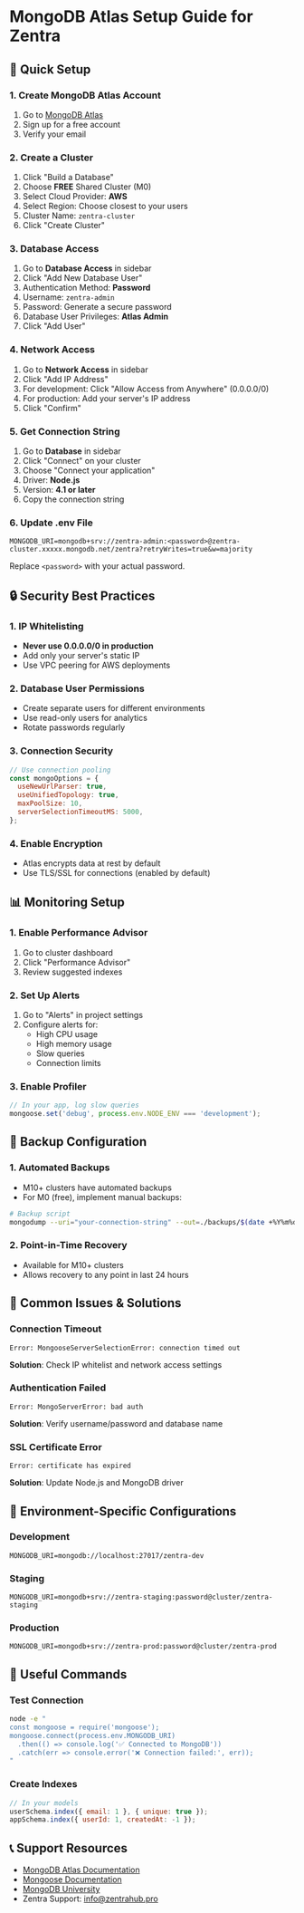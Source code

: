 # MongoDB Atlas Setup Guide for Zentra

## 🚀 Quick Setup

### 1. Create MongoDB Atlas Account
1. Go to [MongoDB Atlas](https://www.mongodb.com/cloud/atlas)
2. Sign up for a free account
3. Verify your email

### 2. Create a Cluster
1. Click "Build a Database"
2. Choose **FREE** Shared Cluster (M0)
3. Select Cloud Provider: **AWS**
4. Select Region: Choose closest to your users
5. Cluster Name: `zentra-cluster`
6. Click "Create Cluster"

### 3. Database Access
1. Go to **Database Access** in sidebar
2. Click "Add New Database User"
3. Authentication Method: **Password**
4. Username: `zentra-admin`
5. Password: Generate a secure password
6. Database User Privileges: **Atlas Admin**
7. Click "Add User"

### 4. Network Access
1. Go to **Network Access** in sidebar
2. Click "Add IP Address"
3. For development: Click "Allow Access from Anywhere" (0.0.0.0/0)
4. For production: Add your server's IP address
5. Click "Confirm"

### 5. Get Connection String
1. Go to **Database** in sidebar
2. Click "Connect" on your cluster
3. Choose "Connect your application"
4. Driver: **Node.js**
5. Version: **4.1 or later**
6. Copy the connection string

### 6. Update .env File
```env
MONGODB_URI=mongodb+srv://zentra-admin:<password>@zentra-cluster.xxxxx.mongodb.net/zentra?retryWrites=true&w=majority
```
Replace `<password>` with your actual password.

## 🔒 Security Best Practices

### 1. IP Whitelisting
- **Never use 0.0.0.0/0 in production**
- Add only your server's static IP
- Use VPC peering for AWS deployments

### 2. Database User Permissions
- Create separate users for different environments
- Use read-only users for analytics
- Rotate passwords regularly

### 3. Connection Security
```javascript
// Use connection pooling
const mongoOptions = {
  useNewUrlParser: true,
  useUnifiedTopology: true,
  maxPoolSize: 10,
  serverSelectionTimeoutMS: 5000,
};
```

### 4. Enable Encryption
- Atlas encrypts data at rest by default
- Use TLS/SSL for connections (enabled by default)

## 📊 Monitoring Setup

### 1. Enable Performance Advisor
1. Go to cluster dashboard
2. Click "Performance Advisor"
3. Review suggested indexes

### 2. Set Up Alerts
1. Go to "Alerts" in project settings
2. Configure alerts for:
   - High CPU usage
   - High memory usage
   - Slow queries
   - Connection limits

### 3. Enable Profiler
```javascript
// In your app, log slow queries
mongoose.set('debug', process.env.NODE_ENV === 'development');
```

## 🔄 Backup Configuration

### 1. Automated Backups
- M10+ clusters have automated backups
- For M0 (free), implement manual backups:

```bash
# Backup script
mongodump --uri="your-connection-string" --out=./backups/$(date +%Y%m%d)
```

### 2. Point-in-Time Recovery
- Available for M10+ clusters
- Allows recovery to any point in last 24 hours

## 🚨 Common Issues & Solutions

### Connection Timeout
```
Error: MongooseServerSelectionError: connection timed out
```
**Solution**: Check IP whitelist and network access settings

### Authentication Failed
```
Error: MongoServerError: bad auth
```
**Solution**: Verify username/password and database name

### SSL Certificate Error
```
Error: certificate has expired
```
**Solution**: Update Node.js and MongoDB driver

## 📝 Environment-Specific Configurations

### Development
```env
MONGODB_URI=mongodb://localhost:27017/zentra-dev
```

### Staging
```env
MONGODB_URI=mongodb+srv://zentra-staging:password@cluster/zentra-staging
```

### Production
```env
MONGODB_URI=mongodb+srv://zentra-prod:password@cluster/zentra-prod
```

## 🔧 Useful Commands

### Test Connection
```bash
node -e "
const mongoose = require('mongoose');
mongoose.connect(process.env.MONGODB_URI)
  .then(() => console.log('✅ Connected to MongoDB'))
  .catch(err => console.error('❌ Connection failed:', err));
"
```

### Create Indexes
```javascript
// In your models
userSchema.index({ email: 1 }, { unique: true });
appSchema.index({ userId: 1, createdAt: -1 });
```

## 📞 Support Resources

- [MongoDB Atlas Documentation](https://docs.atlas.mongodb.com/)
- [Mongoose Documentation](https://mongoosejs.com/docs/)
- [MongoDB University](https://university.mongodb.com/)
- Zentra Support: info@zentrahub.pro